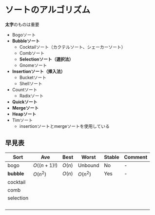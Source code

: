 # ソートのアルゴリズム
**太字**のものは重要
* Bogoソート
* **Bubbleソート**
    * Cocktailソート（カクテルソート、シェーカーソート）
    * Combソート
    * **Selectionソート（選択法）**
    * Gnomeソート
* **Insertionソート（挿入法）**
    * Bucketソート
    * Shellソート
* Countソート
    * Radixソート
* **Quickソート**
* **Mergeソート**
* **Heapソート**
* Timソート
    * insertionソートとmergeソートを使用している

## 早見表
| Sort | Ave | Best | Worst | Stable | Comment |
| - | - | - | - | - | - |
| bogo | $O((n+1)!)$ | $O(n)$ | Unbound | No | - |
| **bubble** | $O(n^2)$ | $O(n)$ | $O(n^2)$ | Yes | - |
| cocktail |  |  |  |  |  |
| comb |  |  |  |  |  |
| selection |  |  |  |  |  |
|  |  |  |  |  |  |
|  |  |  |  |  |  |
|  |  |  |  |  |  |
|  |  |  |  |  |  |